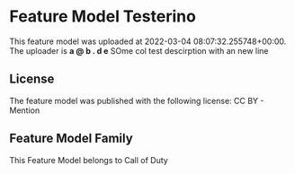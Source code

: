 # Feature Model Testerino
This feature model was uploaded at 2022-03-04 08:07:32.255748+00:00. The uploader is **a @ b . d e**
SOme col test descirption with 
an new line
## License
The feature model was published with the following license:
CC BY - Mention
## Feature Model Family
This Feature Model belongs to Call of Duty
